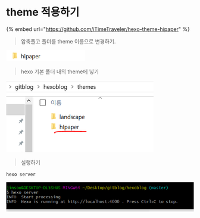 # theme 적용하기

{% embed url="https://github.com/iTimeTraveler/hexo-theme-hipaper" %}

> 압축풀고 폴더를 theme 이름으로 변경하기.

![](../.gitbook/assets/image%20%288%29.png)

> hexo 기본 폴더 내의 theme에 넣기

![](../.gitbook/assets/image%20%285%29.png)

> 실행하기

```text
hexo server
```

![](../.gitbook/assets/image%20%282%29.png)

